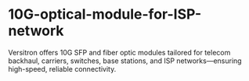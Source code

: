 # 10G-optical-module-for-ISP-network
Versitron offers 10G SFP and fiber optic modules tailored for telecom backhaul, carriers, switches, base stations, and ISP networks—ensuring high-speed, reliable connectivity.
